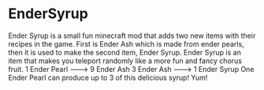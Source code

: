 # EnderSyrup
Ender Syrup is a small fun minecraft mod that adds two new items with their recipes in the game.
First is Ender Ash which is made from ender pearls, then it is used to make the second item, Ender Syrup.
Ender Syrup is an item that makes you teleport randomly like a more fun and fancy chorus fruit.
1 Ender Pearl ---> 9 Ender Ash
3 Ender Ash ---> 1 Ender Syrup
One Ender Pearl can produce up to 3 of this delicious syrup! Yum!
